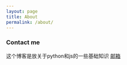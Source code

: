 ```yaml
---
layout: page
title: About
permalink: /about/
---
```





### Contact me
这个博客是放关于python和js的一些基础知识
[邮箱](2488402306@qq.com)
<!--stackedit_data:
eyJoaXN0b3J5IjpbNzAxOTExMjEsMTA1NzkxNTM4MV19
-->